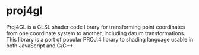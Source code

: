 proj4gl
=======

Proj4GL is a GLSL shader code library for transforming point coordinates from one coordinate system to another, including datum transformations.  This library is a port of popular PROJ.4 library to shading language usable in both JavaScript and C/C++.
